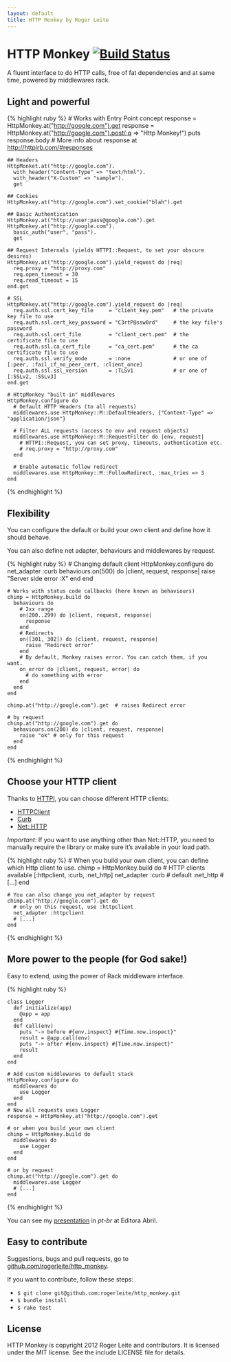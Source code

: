 ```yaml
---
layout: default
title: HTTP Monkey by Roger Leite
---
```


# HTTP Monkey [![Build Status](https://secure.travis-ci.org/rogerleite/http_monkey.png?branch=master)](https://travis-ci.org/rogerleite/http_monkey)

A fluent interface to do HTTP calls, free of fat dependencies and at same time, powered by middlewares rack.

## Light and powerful

{% highlight ruby %}
    # Works with Entry Point concept
    response = HttpMonkey.at("http://google.com").get
    response = HttpMonkey.at("http://google.com").post(:q => "Http Monkey!")
    puts response.body  # More info about response at http://httpirb.com/#responses

    ## Headers
    HttpMonket.at("http://google.com").
      with_header("Content-Type" => "text/html").
      with_header("X-Custom" => "sample").
      get

    ## Cookies
    HttpMonkey.at("http://google.com").set_cookie("blah").get

    ## Basic Authentication
    HttpMonkey.at("http://user:pass@google.com").get
    HttpMonkey.at("http://google.com").
      basic_auth("user", "pass").
      get

    ## Request Internals (yields HTTPI::Request, to set your obscure desires)
    HttpMonkey.at("http://google.com").yield_request do |req|
      req.proxy = "http://proxy.com"
      req.open_timeout = 30
      req.read_timeout = 15
    end.get

    # SSL
    HttpMonkey.at("http://google.com").yield_request do |req|
      req.auth.ssl.cert_key_file     = "client_key.pem"   # the private key file to use
      req.auth.ssl.cert_key_password = "C3rtP@ssw0rd"     # the key file's password
      req.auth.ssl.cert_file         = "client_cert.pem"  # the certificate file to use
      req.auth.ssl.ca_cert_file      = "ca_cert.pem"      # the ca certificate file to use
      req.auth.ssl.verify_mode       = :none              # or one of [:peer, :fail_if_no_peer_cert, :client_once]
      req.auth.ssl.ssl_version       = :TLSv1             # or one of [:SSLv2, :SSLv3]
    end.get

    # HttpMonkey "built-in" middlewares
    HttpMonkey.configure do
      # Default HTTP Headers (to all requests)
      middlewares.use HttpMonkey::M::DefaultHeaders, {"Content-Type" => "application/json"}

      # Filter ALL requests (access to env and request objects)
      middlewares.use HttpMonkey::M::RequestFilter do |env, request|
        # HTTPI::Request, you can set proxy, timeouts, authentication etc.
        # req.proxy = "http://proxy.com"
      end

      # Enable automatic follow redirect
      middlewares.use HttpMonkey::M::FollowRedirect, :max_tries => 3
    end
{% endhighlight %}

## Flexibility

You can configure the default or build your own client and define how it should behave.

You can also define net adapter, behaviours and middlewares by request.

{% highlight ruby %}
    # Changing default client
    HttpMonkey.configure do
      net_adapter :curb
      behaviours.on(500) do |client, request, response|
        raise "Server side error :X"
      end
    end

    # Works with status code callbacks (here known as behaviours)
    chimp = HttpMonkey.build do
      behaviours do
        # 2xx range
        on(200..299) do |client, request, response|
          response
        end
        # Redirects
        on([301, 302]) do |client, request, response|
          raise "Redirect error"
        end
        # By default, Monkey raises error. You can catch them, if you want.
        on_error do |client, request, error| do
          # do something with error
        end
      end
    end

    chimp.at("http://google.com").get  # raises Redirect error

    # by request
    chimp.at("http://google.com").get do
      behaviours.on(200) do |client, request, response|
        raise "ok" # only for this request
      end
    end
{% endhighlight %}

## Choose your HTTP client

Thanks to [HTTPI](http://httpirb.com/), you can choose different HTTP clients:

* [HTTPClient](http://rubygems.org/gems/httpclient)
* [Curb](http://rubygems.org/gems/curb)
* [Net::HTTP](http://ruby-doc.org/stdlib/libdoc/net/http/rdoc)

*Important*: If you want to use anything other than Net::HTTP, you need to manually require the library or make sure it’s available in your load path.

{% highlight ruby %}
    # When you build your own client, you can define which Http client to use.
    chimp = HttpMonkey.build do
      # HTTP clients available [:httpclient, :curb, :net_http]
      net_adapter :curb  # default :net_http
      # [...]
    end

    # You can also change you net_adapter by request
    chimp.at("http://google.com").get do
      # only on this request, use :httpclient
      net_adapter :httpclient
      # [...]
    end
{% endhighlight %}

## More power to the people (for God sake!)

Easy to extend, using the power of Rack middleware interface.

{% highlight ruby %}

    class Logger
      def initialize(app)
        @app = app
      end
      def call(env)
        puts "-> before #{env.inspect} #{Time.now.inspect}"
        result = @app.call(env)
        puts "-> after #{env.inspect} #{Time.now.inspect}"
        result
      end
    end

    # Add custom middlewares to default stack
    HttpMonkey.configure do
      middlewares do
        use Logger
      end
    end
    # Now all requests uses Logger
    response = HttpMonkey.at("http://google.com").get

    # or when you build your own client
    chimp = HttpMonkey.build do
      middlewares do
        use Logger
      end
    end

    # or by request
    chimp.at("http://google.com").get do
      middlewares.use Logger
      # [...]
    end
{% endhighlight %}

You can see my [presentation](http://www.slideshare.net/rogerleite14/http-monkey) in *pt-br* at Editora Abril.

## Easy to contribute

Suggestions, bugs and pull requests, go to [github.com/rogerleite/http_monkey](http://github.com/rogerleite/http_monkey).

If you want to contribute, follow these steps:
* `$ git clone git@github.com:rogerleite/http_monkey.git`
* `$ bundle install`
* `$ rake test`

## License

HTTP Monkey is copyright 2012 Roger Leite and contributors.
It is licensed under the MIT license. See the include LICENSE file for details.
